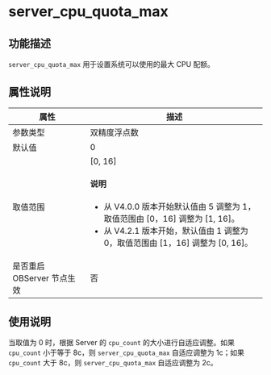# server_cpu_quota_max

## 功能描述

`server_cpu_quota_max` 用于设置系统可以使用的最大 CPU 配额。

## 属性说明

|      **属性**      |  **描述**   |
|------------------|-----------|
| 参数类型             | 双精度浮点数    |
| 默认值               | 0             |
| 取值范围             | \[0, 16]  <main id="notice" type='explain'><h4>说明</h4><ul><li>从 V4.0.0 版本开始默认值由 5 调整为 1，取值范围由 [0，16] 调整为 [1, 16]。 </li><li>从 V4.2.1 版本开始，默认值由 1 调整为 0，取值范围由 [1，16] 调整为 [0, 16]。 </li></ul></main>   |
| 是否重启 OBServer 节点生效 |   否         |

## 使用说明

当取值为 0 时，根据 Server 的 `cpu_count` 的大小进行自适应调整。如果 `cpu_count` 小于等于 8c，则 `server_cpu_quota_max` 自适应调整为 1c；如果 `cpu_count` 大于 8c，则 `server_cpu_quota_max` 自适应调整为 2c。
